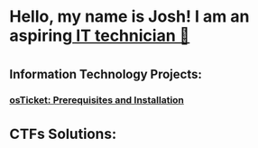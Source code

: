 <h1> Hello, my name is Josh! I am an aspiring<a href="https://www.linkedin.com/in/jgomez2126"> IT technician 👋</a> <h1>


<h2> Information Technology Projects: 
  <h3> <a href="https://github.com/jrgomez21/osticket-prereqs-1"> osTicket: Prerequisites and Installation </a> <h/3>
<h2>



<h2> CTFs Solutions: <h2>


